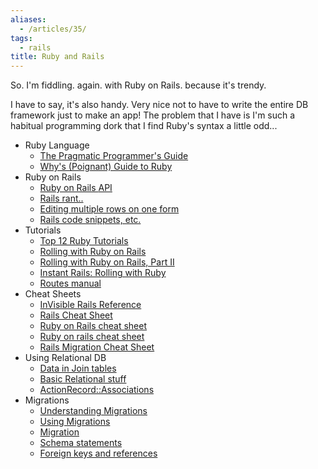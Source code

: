 ```yaml
---
aliases:
  - /articles/35/
tags:
  - rails
title: Ruby and Rails
---
```

<p>So. I'm fiddling. again. with Ruby on Rails. because it's trendy.</p>

<p>I have to say, it's also handy. Very nice not to have to write the entire DB framework just to make an app! The problem that I have is I'm such a habitual programming dork that I find Ruby's syntax a little odd...</p>
<!--more-->
<ul>
<li>Ruby Language
<ul>
<li><a href="http://www.rubycentral.com/book/">The Pragmatic Programmer's Guide</a></li>
<li><a href="http://poignantguide.net/ruby/">Why's (Poignant) Guide to Ruby</a></li>
</ul>
</li>
<li>Ruby on Rails
<ul>
<li><a href="http://api.rubyonrails.org/">Ruby on Rails <span class="caps">API</span></a></li>
<li><a href="http://discuss.joelonsoftware.com/default.asp?joel.3.309321.3">Rails rant..</a></li>
<li><a href="http://jgchristopher.blogspot.com/2005/09/ruby-on-rails-editing-multiple-rows-of.html">Editing multiple rows on one form</a></li>
<li><a href="http://www.fivesevensix.com/posts/rails">Rails code snippets, etc.</a></li>
</ul>
</li>
<li>Tutorials
<ul>
<li><a href="http://www.digitalmediaminute.com/article/1816/top-ruby-on-rails-tutorials">Top 12 Ruby Tutorials</a></li>
<li><a href="http://www.onlamp.com/pub/a/onlamp/2005/01/20/rails.html">Rolling with Ruby on Rails</a></li>
<li><a href="http://www.onlamp.com/pub/a/onlamp/2005/03/03/rails.html">Rolling with Ruby on Rails, Part II</a></li>
<li><a href="http://instantrails.rubyforge.org/tutorial/index.html">Instant Rails: Rolling with Ruby</a></li>
<li><a href="http://routes.groovie.org/manual.html">Routes manual</a></li>
</ul>
</li>
<li>Cheat Sheets
<ul>
<li><a href="http://blog.invisible.ch/files/rails-reference-1.1.html">InVisible Rails Reference</a></li>
<li><a href="http://lhalff.backpackit.com/pub/106727">Rails Cheat Sheet</a></li>
<li><a href="http://www.ilovejackdaniels.com/ruby-on-rails/ruby-on-rails-cheat-sheet/">Ruby on Rails cheat sheet</a> </li>
<li><a href="http://www.blainekendall.com/uploads/RubyOnRails-Cheatsheet-BlaineKendall.pdf">Ruby on rails cheat sheet</a></li>
<li><a href="http://garrettsnider.backpackit.com/pub/367902">Rails Migration Cheat Sheet</a></li>
</ul>
</li>
<li>Using Relational DB
<ul>
<li><a href="http://encytemedia.com/blog/articles/2005/06/15/storing-additional-data-on-join-tables-with-rails">Data in Join tables</a></li>
<li><a href="http://wiki.rubyonrails.com/rails/pages/TutorialBasicRelational">Basic Relational stuff</a></li>
<li><a href="http://api.rubyonrails.org/classes/ActiveRecord/Associations/ClassMethods.html">ActionRecord::Associations</a></li>
</ul>
</li>
<li>Migrations
<ul>
<li><a href="http://wiki.rubyonrails.com/rails/pages/UnderstandingMigrations">Understanding Migrations</a></li>
<li><a href="http://wiki.rubyonrails.com/rails/pages/UsingMigrations">Using Migrations</a></li>
<li><a href="http://api.rubyonrails.com/classes/ActiveRecord/Migration.html">Migration</a></li>
<li><a href="http://api.rubyonrails.com/classes/ActiveRecord/ConnectionAdapters/SchemaStatements.html#M000517">Schema statements</a></li>
<li><a href="http://rails.techno-weenie.net/question/2006/3/19/table_structure_and_models_foreign_keys_and_references">Foreign keys and references</a></li>
</ul>
</li>
</ul>

